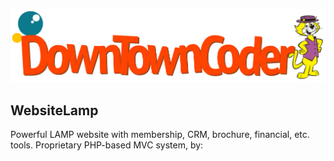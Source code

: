 ![Request_response_sequence_diagram](https://github.com/PaulGreer1/WebsiteLamp/blob/main/DOWNTOWNCODER_004.png)

## WebsiteLamp
Powerful LAMP website with membership, CRM, brochure, financial, etc. tools. Proprietary PHP-based MVC system, by:
